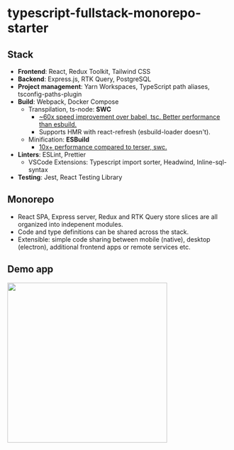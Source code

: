 # typescript-fullstack-monorepo-starter

## Stack 
- **Frontend**: React, Redux Toolkit, Tailwind CSS
- **Backend**: Express.js, RTK Query, PostgreSQL
- **Project management**: Yarn Workspaces, TypeScript path aliases, tsconfig-paths-plugin
- **Build**: Webpack, Docker Compose
  - Transpilation, ts-node: **SWC**
    - [~60x speed improvement over babel, tsc. Better performance than esbuild.](https://swc.rs/docs/benchmarks)
    - Supports HMR with react-refresh (esbuild-loader doesn't).
  - Minification: **ESBuild**
    - [10x+ performance compared to terser, swc.](https://github.com/privatenumber/minification-benchmarks)
- **Linters**: ESLint, Prettier
  - VSCode Extensions: Typescript import sorter, Headwind, Inline-sql-syntax
- **Testing**: Jest, React Testing Library

## Monorepo
- React SPA, Express server, Redux and RTK Query store slices are all organized into indepenent modules. 
- Code and type definitions can be shared across the stack.
- Extensible: simple code sharing between mobile (native), desktop (electron), additional frontend apps or remote services etc. 

## Demo app
<img src="https://user-images.githubusercontent.com/34228073/179928197-62c4ef07-554c-453a-a25f-c83f95ef14f1.gif" width="360px" />
